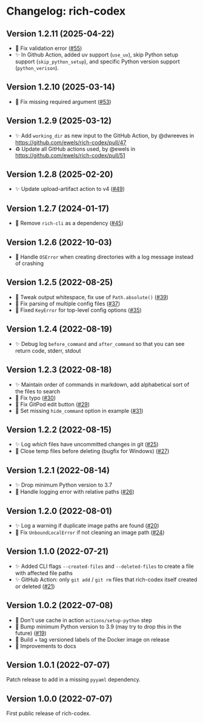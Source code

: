# Changelog: rich-codex

## Version 1.2.11 (2025-04-22)

- 🐛 Fix validation error ([#55](https://github.com/ewels/rich-codex/pull/55))
- ✨ In Github Action, added uv support (`use_uv`), skip Python setup support (`skip_python_setup`), and specific Python version support (`python_verison`).

## Version 1.2.10 (2025-03-14)

- 🐛 Fix missing required argument ([#53](https://github.com/ewels/rich-codex/pull/53))

## Version 1.2.9 (2025-03-12)

- ✨ Add `working_dir` as new input to the GitHub Action, by @dwreeves in https://github.com/ewels/rich-codex/pull/47
- ♻️ Update all GitHub actions used, by @ewels in https://github.com/ewels/rich-codex/pull/51

## Version 1.2.8 (2025-02-20)

- ✨ Update upload-artifact action to v4 ([#49](https://github.com/ewels/rich-codex/pull/49))

## Version 1.2.7 (2024-01-17)

- 🐛 Remove `rich-cli` as a dependency ([#45](https://github.com/ewels/rich-codex/issues/45))

## Version 1.2.6 (2022-10-03)

- 🐛 Handle `OSError` when creating directories with a log message instead of crashing

## Version 1.2.5 (2022-08-25)

- 🐛 Tweak output whitespace, fix use of `Path.absolute()` ([#39](https://github.com/ewels/rich-codex/pull/39))
- 🐛 Fix parsing of multiple config files ([#37](https://github.com/ewels/rich-codex/issues/37))
- 🐛 Fixed `KeyError` for top-level config options ([#35](https://github.com/ewels/rich-codex/issues/35))

## Version 1.2.4 (2022-08-19)

- ✨ Debug log `before_command` and `after_command` so that you can see return code, stderr, stdout

## Version 1.2.3 (2022-08-18)

- ✨ Maintain order of commands in markdown, add alphabetical sort of the files to search
- 🐛 Fix typo ([#30](https://github.com/ewels/rich-codex/pull/30))
- 🐛 Fix GitPod edit button ([#29](https://github.com/ewels/rich-codex/pull/29))
- 🐛 Set missing `hide_command` option in example ([#31](https://github.com/ewels/rich-codex/pull/31))

## Version 1.2.2 (2022-08-15)

- ✨ Log _which_ files have uncommitted changes in git ([#25](https://github.com/ewels/rich-codex/issues/25))
- 🐛 Close temp files before deleting (bugfix for Windows) ([#27](https://github.com/ewels/rich-codex/issues/27))

## Version 1.2.1 (2022-08-14)

- ✨ Drop minimum Python version to 3.7
- 🐛 Handle logging error with relative paths ([#26](https://github.com/ewels/rich-codex/issues/26))

## Version 1.2.0 (2022-08-01)

- ✨ Log a warning if duplicate image paths are found ([#20](https://github.com/ewels/rich-codex/issues/20))
- 🐛 Fix `UnboundLocalError` if not cleaning an image path ([#24](https://github.com/ewels/rich-codex/issues/24))

## Version 1.1.0 (2022-07-21)

- ✨ Added CLI flags `--created-files` and `--deleted-files` to create a file with affected file paths
- ✨ GitHub Action: only `git add` / `git rm` files that rich-codex itself created or deleted ([#21](https://github.com/ewels/rich-codex/issues/21))

## Version 1.0.2 (2022-07-08)

- 🐛 Don't use cache in action `actions/setup-python` step
- 🐛 Bump minimum Python version to 3.9 (may try to drop this in the future) ([#19](https://github.com/ewels/rich-codex/issues/19))
- 🐳 Build + tag versioned labels of the Docker image on release
- 📖 Improvements to docs

## Version 1.0.1 (2022-07-07)

Patch release to add in a missing `pyyaml` dependency.

## Version 1.0.0 (2022-07-07)

First public release of rich-codex.
